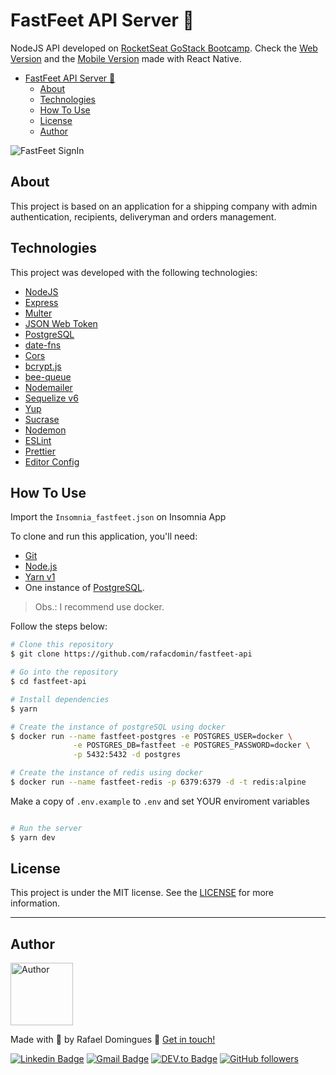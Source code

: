# FastFeet API Server :incoming_envelope:

NodeJS API developed on [RocketSeat GoStack Bootcamp](https://rocketseat.com.br/bootcamp). Check the
[Web Version](https://github.com/rafacdomin/fastfeet-web) and the [Mobile Version](https://github.com/rafacdomin/fastfeet-mobile) made with React Native.

- [FastFeet API Server :incoming_envelope:](#fastfeet-api-server-incoming_envelope)
  - [About](#about)
  - [Technologies](#technologies)
  - [How To Use](#how-to-use)
  - [License](#license)
  - [Author](#author)

![FastFeet SignIn]()

## About

This project is based on an application for a shipping company with admin authentication,
recipients, deliveryman and orders management.

## Technologies

This project was developed with the following technologies:

- [NodeJS](https://nodejs.org/)
- [Express](https://expressjs.com/)
- [Multer](https://github.com/expressjs/multer)
- [JSON Web Token](https://jwt.io/)
- [PostgreSQL](https://www.postgresql.org/)
- [date-fns](https://date-fns.org/)
- [Cors](https://www.npmjs.com/package/cors)
- [bcrypt.js](https://www.npmjs.com/package/bcryptjs)
- [bee-queue](https://github.com/bee-queue/bee-queue)
- [Nodemailer](https://nodemailer.com/about/)
- [Sequelize v6](https://sequelize.org/master/)
- [Yup](https://github.com/jquense/yup)
- [Sucrase](https://github.com/alangpierce/sucrase)
- [Nodemon](https://www.npmjs.com/package/nodemon)
- [ESLint](https://eslint.org/)
- [Prettier](https://prettier.io/)
- [Editor Config](https://editorconfig.org/)

## How To Use

Import the `Insomnia_fastfeet.json` on Insomnia App

To clone and run this application, you'll need:

- [Git](https://git-scm.com)
- [Node.js](https://nodejs.org/)
- [Yarn v1](https://classic.yarnpkg.com/)
- One instance of [PostgreSQL](https://www.postgresql.org/).

> Obs.: I recommend use docker.

Follow the steps below:

```bash
# Clone this repository
$ git clone https://github.com/rafacdomin/fastfeet-api

# Go into the repository
$ cd fastfeet-api

# Install dependencies
$ yarn

# Create the instance of postgreSQL using docker
$ docker run --name fastfeet-postgres -e POSTGRES_USER=docker \
              -e POSTGRES_DB=fastfeet -e POSTGRES_PASSWORD=docker \
              -p 5432:5432 -d postgres

# Create the instance of redis using docker
$ docker run --name fastfeet-redis -p 6379:6379 -d -t redis:alpine
```

Make a copy of `.env.example` to `.env` and set YOUR enviroment variables

```bash

# Run the server
$ yarn dev
```

## License

This project is under the MIT license. See the [LICENSE](https://github.com/rafacdomin/fastfeet-api/blob/master/LICENSE) for more information.

---

## Author

<img  border-radius="50px" src="https://avatars3.githubusercontent.com/u/40310160?s=460&u=d2babe9b7f1c365955699550074910a1957525c8&v=4" width="100px" alt="Author"/>

Made with :purple_heart: by Rafael Domingues :wave: [Get in touch!](https://www.linkedin.com/in/rafaelcodomingues/)

[![Linkedin Badge](https://img.shields.io/badge/-Rafael_Domingues-blue?style=flat-square&logo=Linkedin&logoColor=white&link=https://www.linkedin.com/in/rafaelcodomingues/)](https://www.linkedin.com/in/rafaelcodomingues/)
[![Gmail Badge](https://img.shields.io/badge/-rafaelcodomingues@gmail.com-c14438?style=flat-square&logo=Gmail&logoColor=white&link=mailto:rafaelcodomingues@gmail.com)](mailto:rafaelcodomingues@gmail.com)
[![DEV.to Badge](https://img.shields.io/badge/DEV.to-rafacdomin-black)](https://dev.to/rafacdomin)
[![GitHub followers](https://img.shields.io/github/followers/rafacdomin?label=Follow&style=social)](https://github.com/rafacdomin/?tab=follow)
